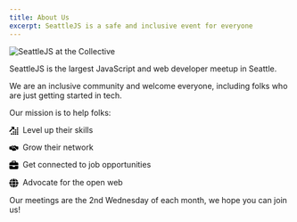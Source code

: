 ```yaml
---
title: About Us
excerpt: SeattleJS is a safe and inclusive event for everyone
---
```


![SeattleJS at the Collective](/_public/images/seattlejs-march-2022.jpg)

SeattleJS is the largest JavaScript and web developer meetup in Seattle.

We are an inclusive community and welcome everyone, including folks who are just getting started in tech.

Our mission is to help folks:

<svg xmlns="http://www.w3.org/2000/svg" viewBox="0 0 576 512"><!--!Font Awesome Free 6.7.2 by @fontawesome - https://fontawesome.com License - https://fontawesome.com/license/free Copyright 2025 Fonticons, Inc.--><path d="M160 0c-17.7 0-32 14.3-32 32s14.3 32 32 32l50.7 0L9.4 265.4c-12.5 12.5-12.5 32.8 0 45.3s32.8 12.5 45.3 0L256 109.3l0 50.7c0 17.7 14.3 32 32 32s32-14.3 32-32l0-128c0-17.7-14.3-32-32-32L160 0zM576 80a48 48 0 1 0 -96 0 48 48 0 1 0 96 0zM448 208a48 48 0 1 0 -96 0 48 48 0 1 0 96 0zM400 384a48 48 0 1 0 0-96 48 48 0 1 0 0 96zm48 80a48 48 0 1 0 -96 0 48 48 0 1 0 96 0zm128 0a48 48 0 1 0 -96 0 48 48 0 1 0 96 0zM272 384a48 48 0 1 0 0-96 48 48 0 1 0 0 96zm48 80a48 48 0 1 0 -96 0 48 48 0 1 0 96 0zM144 512a48 48 0 1 0 0-96 48 48 0 1 0 0 96zM576 336a48 48 0 1 0 -96 0 48 48 0 1 0 96 0zm-48-80a48 48 0 1 0 0-96 48 48 0 1 0 0 96z"/></svg> Level up their skills

<svg xmlns="http://www.w3.org/2000/svg" viewBox="0 0 640 512"><!--!Font Awesome Free 6.7.2 by @fontawesome - https://fontawesome.com License - https://fontawesome.com/license/free Copyright 2025 Fonticons, Inc.--><path d="M323.4 85.2l-96.8 78.4c-16.1 13-19.2 36.4-7 53.1c12.9 17.8 38 21.3 55.3 7.8l99.3-77.2c7-5.4 17-4.2 22.5 2.8s4.2 17-2.8 22.5l-20.9 16.2L550.2 352l41.8 0c26.5 0 48-21.5 48-48l0-128c0-26.5-21.5-48-48-48l-76 0-4 0-.7 0-3.9-2.5L434.8 79c-15.3-9.8-33.2-15-51.4-15c-21.8 0-43 7.5-60 21.2zm22.8 124.4l-51.7 40.2C263 274.4 217.3 268 193.7 235.6c-22.2-30.5-16.6-73.1 12.7-96.8l83.2-67.3c-11.6-4.9-24.1-7.4-36.8-7.4C234 64 215.7 69.6 200 80l-72 48-80 0c-26.5 0-48 21.5-48 48L0 304c0 26.5 21.5 48 48 48l108.2 0 91.4 83.4c19.6 17.9 49.9 16.5 67.8-3.1c5.5-6.1 9.2-13.2 11.1-20.6l17 15.6c19.5 17.9 49.9 16.6 67.8-2.9c4.5-4.9 7.8-10.6 9.9-16.5c19.4 13 45.8 10.3 62.1-7.5c17.9-19.5 16.6-49.9-2.9-67.8l-134.2-123z"/></svg> Grow their network

<svg xmlns="http://www.w3.org/2000/svg" viewBox="0 0 512 512"><!--!Font Awesome Free 6.7.2 by @fontawesome - https://fontawesome.com License - https://fontawesome.com/license/free Copyright 2025 Fonticons, Inc.--><path d="M184 48l144 0c4.4 0 8 3.6 8 8l0 40L176 96l0-40c0-4.4 3.6-8 8-8zm-56 8l0 40L64 96C28.7 96 0 124.7 0 160l0 96 192 0 128 0 192 0 0-96c0-35.3-28.7-64-64-64l-64 0 0-40c0-30.9-25.1-56-56-56L184 0c-30.9 0-56 25.1-56 56zM512 288l-192 0 0 32c0 17.7-14.3 32-32 32l-64 0c-17.7 0-32-14.3-32-32l0-32L0 288 0 416c0 35.3 28.7 64 64 64l384 0c35.3 0 64-28.7 64-64l0-128z"/></svg> Get connected to job opportunities

<svg xmlns="http://www.w3.org/2000/svg" viewBox="0 0 512 512"><!--!Font Awesome Free 6.7.2 by @fontawesome - https://fontawesome.com License - https://fontawesome.com/license/free Copyright 2025 Fonticons, Inc.--><path d="M352 256c0 22.2-1.2 43.6-3.3 64l-185.3 0c-2.2-20.4-3.3-41.8-3.3-64s1.2-43.6 3.3-64l185.3 0c2.2 20.4 3.3 41.8 3.3 64zm28.8-64l123.1 0c5.3 20.5 8.1 41.9 8.1 64s-2.8 43.5-8.1 64l-123.1 0c2.1-20.6 3.2-42 3.2-64s-1.1-43.4-3.2-64zm112.6-32l-116.7 0c-10-63.9-29.8-117.4-55.3-151.6c78.3 20.7 142 77.5 171.9 151.6zm-149.1 0l-176.6 0c6.1-36.4 15.5-68.6 27-94.7c10.5-23.6 22.2-40.7 33.5-51.5C239.4 3.2 248.7 0 256 0s16.6 3.2 27.8 13.8c11.3 10.8 23 27.9 33.5 51.5c11.6 26 20.9 58.2 27 94.7zm-209 0L18.6 160C48.6 85.9 112.2 29.1 190.6 8.4C165.1 42.6 145.3 96.1 135.3 160zM8.1 192l123.1 0c-2.1 20.6-3.2 42-3.2 64s1.1 43.4 3.2 64L8.1 320C2.8 299.5 0 278.1 0 256s2.8-43.5 8.1-64zM194.7 446.6c-11.6-26-20.9-58.2-27-94.6l176.6 0c-6.1 36.4-15.5 68.6-27 94.6c-10.5 23.6-22.2 40.7-33.5 51.5C272.6 508.8 263.3 512 256 512s-16.6-3.2-27.8-13.8c-11.3-10.8-23-27.9-33.5-51.5zM135.3 352c10 63.9 29.8 117.4 55.3 151.6C112.2 482.9 48.6 426.1 18.6 352l116.7 0zm358.1 0c-30 74.1-93.6 130.9-171.9 151.6c25.5-34.2 45.2-87.7 55.3-151.6l116.7 0z"/></svg> Advocate for the open web

Our meetings are the 2nd Wednesday of each month, we hope you can join us!

<style>
  svg {
    width: 16px;
    margin-right: 4px;
    vertical-align: middle;
  }
</style>
